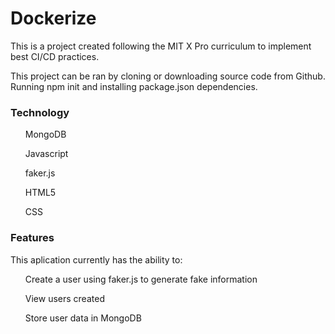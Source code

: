 <h1>Dockerize </h1>

This is a project created following the MIT X Pro curriculum to implement best CI/CD practices.

This project can be ran by cloning or downloading source code from Github. Running npm init and installing package.json dependencies.


<h3>Technology </h3>

<ul>
MongoDB
</ul>
<ul>
Javascript
</ul>
<ul>
faker.js
</ul>
<ul>
HTML5
</ul>
<ul>
CSS
</ul>
<h3>Features</h3>

This aplication currently has the ability to:
<ul>
Create a user using faker.js to generate fake information
</ul>
<ul>
View users created 
</ul>
<ul>
Store user data in MongoDB 
